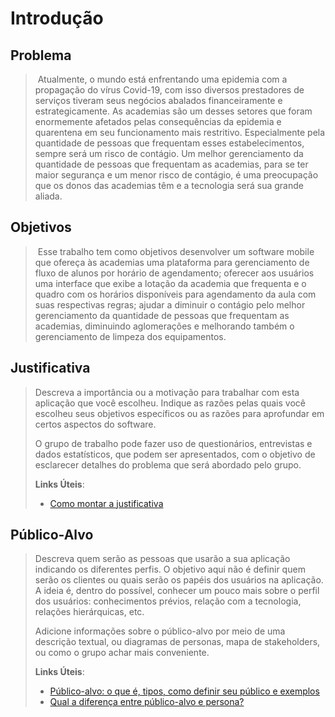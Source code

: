 # Introdução

## Problema
> ​	Atualmente, o mundo está enfrentando uma epidemia com a propagação do vírus Covid-19, com isso diversos prestadores de serviços tiveram seus negócios abalados financeiramente e estrategicamente. As academias são um desses setores que foram enormemente afetados pelas consequências da epidemia e quarentena em seu funcionamento mais restritivo. Especialmente pela quantidade de pessoas que frequentam esses estabelecimentos, sempre será um risco de contágio. Um melhor gerenciamento da quantidade de pessoas que frequentam as academias, para se ter maior segurança e um menor risco de contágio, é uma preocupação que os donos das academias têm e a tecnologia será sua grande aliada.
>

## Objetivos

> ​	Esse trabalho tem como objetivos desenvolver um software mobile que ofereça às academias uma plataforma para gerenciamento de fluxo de alunos por horário de agendamento; oferecer aos usuários uma interface que exibe a lotação da academia que frequenta e o quadro com os horários disponíveis para agendamento da aula com suas respectivas regras; ajudar a diminuir o contágio pelo melhor gerenciamento da quantidade de pessoas que frequentam as academias, diminuindo aglomerações e melhorando também o gerenciamento de limpeza dos equipamentos.

## Justificativa

> Descreva a importância ou a motivação para trabalhar com esta aplicação
> que você escolheu. Indique as razões pelas quais você escolheu seus
> objetivos específicos ou as razões para aprofundar em certos aspectos
> do software.
>
> O grupo de trabalho pode fazer uso de questionários, entrevistas e
> dados estatísticos, que podem ser apresentados, com o objetivo de
> esclarecer detalhes do problema que será abordado pelo grupo.
>
> **Links Úteis**:
>
> - [Como montar a justificativa](https://guiadamonografia.com.br/como-montar-justificativa-do-tcc/)

## Público-Alvo

> Descreva quem serão as pessoas que usarão a sua aplicação indicando os
> diferentes perfis. O objetivo aqui não é definir quem serão os
> clientes ou quais serão os papéis dos usuários na aplicação. A ideia
> é, dentro do possível, conhecer um pouco mais sobre o perfil dos
> usuários: conhecimentos prévios, relação com a tecnologia, relações
> hierárquicas, etc.
>
> Adicione informações sobre o público-alvo por meio de uma descrição
> textual, ou diagramas de personas, mapa de stakeholders, ou como o
> grupo achar mais conveniente.
> 
> **Links Úteis**:
> - [Público-alvo: o que é, tipos, como definir seu público e exemplos](https://klickpages.com.br/blog/publico-alvo-o-que-e/)
> - [Qual a diferença entre público-alvo e persona?](https://rockcontent.com/blog/diferenca-publico-alvo-e-persona/)

